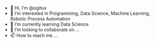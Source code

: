 - 👋 Hi, I’m @ogitux
- 👀 I’m interested in Programming, Data Science, Machine Learning, Robotic Process Automation
- 🌱 I’m currently learning Data Science
- 💞️ I’m looking to collaborate on ...
- 📫 How to reach me ...

<!---
ogitux/ogitux is a ✨ special ✨ repository because its `README.md` (this file) appears on your GitHub profile.
You can click the Preview link to take a look at your changes.
--->
